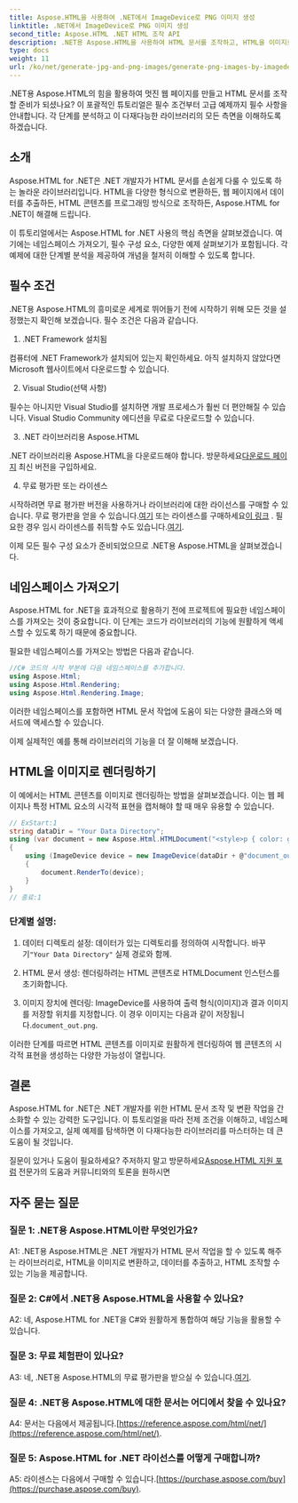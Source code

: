 ```yaml
---
title: Aspose.HTML을 사용하여 .NET에서 ImageDevice로 PNG 이미지 생성
linktitle: .NET에서 ImageDevice로 PNG 이미지 생성
second_title: Aspose.HTML .NET HTML 조작 API
description: .NET용 Aspose.HTML을 사용하여 HTML 문서를 조작하고, HTML을 이미지로 변환하는 등의 방법을 알아보세요. FAQ가 포함된 단계별 튜토리얼.
type: docs
weight: 11
url: /ko/net/generate-jpg-and-png-images/generate-png-images-by-imagedevice/
---
```


.NET용 Aspose.HTML의 힘을 활용하여 멋진 웹 페이지를 만들고 HTML 문서를 조작할 준비가 되셨나요? 이 포괄적인 튜토리얼은 필수 조건부터 고급 예제까지 필수 사항을 안내합니다. 각 단계를 분석하고 이 다재다능한 라이브러리의 모든 측면을 이해하도록 하겠습니다.

## 소개

Aspose.HTML for .NET은 .NET 개발자가 HTML 문서를 손쉽게 다룰 수 있도록 하는 놀라운 라이브러리입니다. HTML을 다양한 형식으로 변환하든, 웹 페이지에서 데이터를 추출하든, HTML 콘텐츠를 프로그래밍 방식으로 조작하든, Aspose.HTML for .NET이 해결해 드립니다.

이 튜토리얼에서는 Aspose.HTML for .NET 사용의 핵심 측면을 살펴보겠습니다. 여기에는 네임스페이스 가져오기, 필수 구성 요소, 다양한 예제 살펴보기가 포함됩니다. 각 예제에 대한 단계별 분석을 제공하여 개념을 철저히 이해할 수 있도록 합니다.

## 필수 조건

.NET용 Aspose.HTML의 흥미로운 세계로 뛰어들기 전에 시작하기 위해 모든 것을 설정했는지 확인해 보겠습니다. 필수 조건은 다음과 같습니다.

1. .NET Framework 설치됨

컴퓨터에 .NET Framework가 설치되어 있는지 확인하세요. 아직 설치하지 않았다면 Microsoft 웹사이트에서 다운로드할 수 있습니다.

2. Visual Studio(선택 사항)

필수는 아니지만 Visual Studio를 설치하면 개발 프로세스가 훨씬 더 편안해질 수 있습니다. Visual Studio Community 에디션을 무료로 다운로드할 수 있습니다.

3. .NET 라이브러리용 Aspose.HTML

 .NET 라이브러리용 Aspose.HTML을 다운로드해야 합니다. 방문하세요[다운로드 페이지](https://releases.aspose.com/html/net/) 최신 버전을 구입하세요.

4. 무료 평가판 또는 라이센스

 시작하려면 무료 평가판 버전을 사용하거나 라이브러리에 대한 라이선스를 구매할 수 있습니다. 무료 평가판을 얻을 수 있습니다.[여기](https://releases.aspose.com/) 또는 라이센스를 구매하세요[이 링크](https://purchase.aspose.com/buy) . 필요한 경우 임시 라이센스를 취득할 수도 있습니다.[여기](https://purchase.aspose.com/temporary-license/).

이제 모든 필수 구성 요소가 준비되었으므로 .NET용 Aspose.HTML을 살펴보겠습니다.

## 네임스페이스 가져오기

Aspose.HTML for .NET을 효과적으로 활용하기 전에 프로젝트에 필요한 네임스페이스를 가져오는 것이 중요합니다. 이 단계는 코드가 라이브러리의 기능에 원활하게 액세스할 수 있도록 하기 때문에 중요합니다.

필요한 네임스페이스를 가져오는 방법은 다음과 같습니다.

```csharp
//C# 코드의 시작 부분에 다음 네임스페이스를 추가합니다.
using Aspose.Html;
using Aspose.Html.Rendering;
using Aspose.Html.Rendering.Image;
```

이러한 네임스페이스를 포함하면 HTML 문서 작업에 도움이 되는 다양한 클래스와 메서드에 액세스할 수 있습니다.

이제 실제적인 예를 통해 라이브러리의 기능을 더 잘 이해해 보겠습니다.

## HTML을 이미지로 렌더링하기

이 예에서는 HTML 콘텐츠를 이미지로 렌더링하는 방법을 살펴보겠습니다. 이는 웹 페이지나 특정 HTML 요소의 시각적 표현을 캡처해야 할 때 매우 유용할 수 있습니다.

```csharp
// ExStart:1
string dataDir = "Your Data Directory";
using (var document = new Aspose.Html.HTMLDocument("<style>p { color: green; }</style><p>my first paragraph</p>", @"c:\work\"))
{
    using (ImageDevice device = new ImageDevice(dataDir + @"document_out.png"))
    {
        document.RenderTo(device);
    }
}
// 종료:1
```

### 단계별 설명:

1.  데이터 디렉토리 설정: 데이터가 있는 디렉토리를 정의하여 시작합니다. 바꾸기`"Your Data Directory"` 실제 경로와 함께.

2. HTML 문서 생성: 렌더링하려는 HTML 콘텐츠로 HTMLDocument 인스턴스를 초기화합니다.

3.  이미지 장치에 렌더링: ImageDevice를 사용하여 출력 형식(이미지)과 결과 이미지를 저장할 위치를 지정합니다. 이 경우 이미지는 다음과 같이 저장됩니다.`document_out.png`.

이러한 단계를 따르면 HTML 콘텐츠를 이미지로 원활하게 렌더링하여 웹 콘텐츠의 시각적 표현을 생성하는 다양한 가능성이 열립니다.

## 결론

Aspose.HTML for .NET은 .NET 개발자를 위한 HTML 문서 조작 및 변환 작업을 간소화할 수 있는 강력한 도구입니다. 이 튜토리얼을 따라 전제 조건을 이해하고, 네임스페이스를 가져오고, 실제 예제를 탐색하면 이 다재다능한 라이브러리를 마스터하는 데 큰 도움이 될 것입니다.

 질문이 있거나 도움이 필요하세요? 주저하지 말고 방문하세요[Aspose.HTML 지원 포럼](https://forum.aspose.com/) 전문가의 도움과 커뮤니티와의 토론을 원하시면

## 자주 묻는 질문

### 질문 1: .NET용 Aspose.HTML이란 무엇인가요?

A1: .NET용 Aspose.HTML은 .NET 개발자가 HTML 문서 작업을 할 수 있도록 해주는 라이브러리로, HTML을 이미지로 변환하고, 데이터를 추출하고, HTML 조작할 수 있는 기능을 제공합니다.

### 질문 2: C#에서 .NET용 Aspose.HTML을 사용할 수 있나요?

A2: 네, Aspose.HTML for .NET을 C#와 원활하게 통합하여 해당 기능을 활용할 수 있습니다.

### 질문 3: 무료 체험판이 있나요?

A3: 네, .NET용 Aspose.HTML의 무료 평가판을 받으실 수 있습니다.[여기](https://releases.aspose.com/).

### 질문 4: .NET용 Aspose.HTML에 대한 문서는 어디에서 찾을 수 있나요?

 A4: 문서는 다음에서 제공됩니다.[https://reference.aspose.com/html/net/](https://reference.aspose.com/html/net/).

### 질문 5: Aspose.HTML for .NET 라이선스를 어떻게 구매합니까?

 A5: 라이센스는 다음에서 구매할 수 있습니다.[https://purchase.aspose.com/buy](https://purchase.aspose.com/buy).